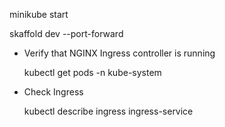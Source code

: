minikube start

skaffold dev --port-forward

- Verify that NGINX Ingress controller is running

  kubectl get pods -n kube-system

- Check Ingress

  kubectl describe ingress ingress-service
